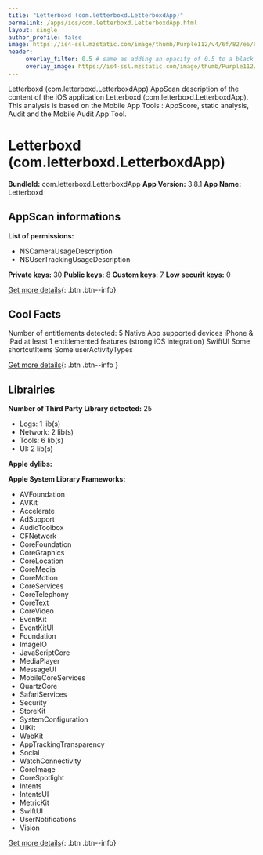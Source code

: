 ```yaml
---
title: "Letterboxd (com.letterboxd.LetterboxdApp)"
permalink: /apps/ios/com.letterboxd.LetterboxdApp.html
layout: single
author_profile: false
image: https://is4-ssl.mzstatic.com/image/thumb/Purple112/v4/6f/82/e6/6f82e67e-e78b-1152-9ffa-0c4befe0f02d/AppIcon-0-1x_U007emarketing-0-7-0-85-220.png/512x512bb.jpg
header: 
     overlay_filter: 0.5 # same as adding an opacity of 0.5 to a black background
     overlay_image: https://is4-ssl.mzstatic.com/image/thumb/Purple112/v4/6f/82/e6/6f82e67e-e78b-1152-9ffa-0c4befe0f02d/AppIcon-0-1x_U007emarketing-0-7-0-85-220.png/512x512bb.jpg
---
```

Letterboxd (com.letterboxd.LetterboxdApp) AppScan description of the content of the iOS application Letterboxd (com.letterboxd.LetterboxdApp). This analysis is based on the Mobile App Tools : AppScore, static analysis, Audit and the Mobile Audit App Tool.

# Letterboxd (com.letterboxd.LetterboxdApp)

**BundleId:** com.letterboxd.LetterboxdApp
**App Version:** 3.8.1
**App Name:** Letterboxd


## AppScan informations 

**List of permissions:** 
- NSCameraUsageDescription
- NSUserTrackingUsageDescription
  
  
**Private keys:** 30
**Public keys:** 8
**Custom keys:** 7
**Low securit keys:** 0
  
[Get more details](/pricing.html){: .btn .btn--info}

## Cool Facts

Number of entitlements detected: 5
Native App
supported devices iPhone & iPad
at least 1 entitlemented features (strong iOS integration)
SwiftUI
Some shortcutItems 
Some userActivityTypes
  
[Get more details](/pricing.html){: .btn .btn--info }

## Librairies 
**Number of Third Party Library detected:** 25
- Logs: 1 lib(s)
- Network: 2 lib(s)
- Tools: 6 lib(s)
- UI: 2 lib(s)


**Apple dylibs:**


**Apple System Library Frameworks:**
- AVFoundation
- AVKit
- Accelerate
- AdSupport
- AudioToolbox
- CFNetwork
- CoreFoundation
- CoreGraphics
- CoreLocation
- CoreMedia
- CoreMotion
- CoreServices
- CoreTelephony
- CoreText
- CoreVideo
- EventKit
- EventKitUI
- Foundation
- ImageIO
- JavaScriptCore
- MediaPlayer
- MessageUI
- MobileCoreServices
- QuartzCore
- SafariServices
- Security
- StoreKit
- SystemConfiguration
- UIKit
- WebKit
- AppTrackingTransparency
- Social
- WatchConnectivity
- CoreImage
- CoreSpotlight
- Intents
- IntentsUI
- MetricKit
- SwiftUI
- UserNotifications
- Vision


  
[Get more details](/pricing.html){: .btn .btn--info}

